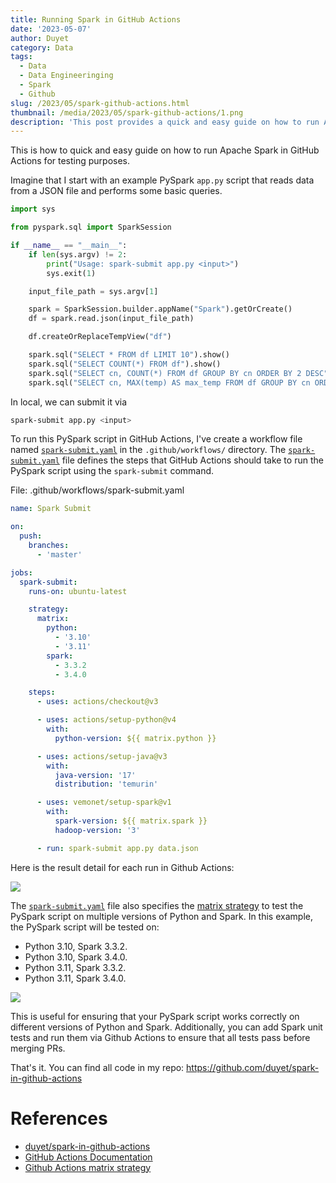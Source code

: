 ```yaml
---
title: Running Spark in GitHub Actions
date: '2023-05-07'
author: Duyet
category: Data
tags:
  - Data
  - Data Engineeringing
  - Spark
  - Github
slug: /2023/05/spark-github-actions.html
thumbnail: /media/2023/05/spark-github-actions/1.png
description: 'This post provides a quick and easy guide on how to run Apache Spark in GitHub Actions for testing purposes'
---
```


This is how to quick and easy guide on how to run Apache Spark in GitHub Actions for testing purposes.

Imagine that I start with an example PySpark `app.py` script that reads data from a JSON file and performs some basic queries.

```python
import sys

from pyspark.sql import SparkSession

if __name__ == "__main__":
    if len(sys.argv) != 2:
        print("Usage: spark-submit app.py <input>")
        sys.exit(1)

    input_file_path = sys.argv[1]

    spark = SparkSession.builder.appName("Spark").getOrCreate()
    df = spark.read.json(input_file_path)

    df.createOrReplaceTempView("df")

    spark.sql("SELECT * FROM df LIMIT 10").show()
    spark.sql("SELECT COUNT(*) FROM df").show()
    spark.sql("SELECT cn, COUNT(*) FROM df GROUP BY cn ORDER BY 2 DESC").show()
    spark.sql("SELECT cn, MAX(temp) AS max_temp FROM df GROUP BY cn ORDER BY 2 DESC").show()
```

In local, we can submit it via

```bash
spark-submit app.py <input>
```

To run this PySpark script in GitHub Actions,
I've create a workflow file named [`spark-submit.yaml`]
in the `.github/workflows/` directory. The [`spark-submit.yaml`] file defines the steps that
GitHub Actions should take to run the PySpark script using the `spark-submit` command.

File: .github/workflows/spark-submit.yaml

```yaml
name: Spark Submit

on:
  push:
    branches:
      - 'master'

jobs:
  spark-submit:
    runs-on: ubuntu-latest

    strategy:
      matrix:
        python:
          - '3.10'
          - '3.11'
        spark:
          - 3.3.2
          - 3.4.0

    steps:
      - uses: actions/checkout@v3

      - uses: actions/setup-python@v4
        with:
          python-version: ${{ matrix.python }}

      - uses: actions/setup-java@v3
        with:
          java-version: '17'
          distribution: 'temurin'

      - uses: vemonet/setup-spark@v1
        with:
          spark-version: ${{ matrix.spark }}
          hadoop-version: '3'

      - run: spark-submit app.py data.json
```

Here is the result detail for each run in Github Actions:

![](/media/2023/05/spark-github-actions/2.png)

The [`spark-submit.yaml`] file also specifies the [matrix strategy] to test the PySpark script on multiple versions of Python and Spark. In this example, the PySpark script will be tested on:

- Python 3.10, Spark 3.3.2.
- Python 3.10, Spark 3.4.0.
- Python 3.11, Spark 3.3.2.
- Python 3.11, Spark 3.4.0.

![](/media/2023/05/spark-github-actions/1.png)

This is useful for ensuring that your PySpark script works correctly on different versions of Python and Spark.
Additionally, you can add Spark unit tests and run them via Github Actions to ensure that all tests pass before merging PRs.

That's it. You can find all code in my repo: <https://github.com/duyet/spark-in-github-actions>

# References

- [duyet/spark-in-github-actions](https://github.com/duyet/spark-in-github-actions)
- [GitHub Actions Documentation](https://docs.github.com/en/actions)
- [Github Actions matrix strategy](https://docs.github.com/en/actions/using-jobs/using-a-matrix-for-your-jobs)

[matrix strategy]: https://docs.github.com/en/actions/using-jobs/using-a-matrix-for-your-jobs
[`spark-submit.yaml`]: https://github.com/duyet/spark-in-github-actions/blob/master/.github/workflows/spark-submit.yaml

